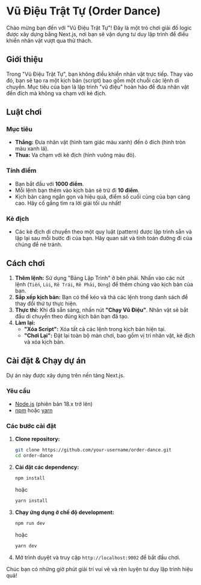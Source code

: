 # Vũ Điệu Trật Tự (Order Dance)

Chào mừng bạn đến với "Vũ Điệu Trật Tự"! Đây là một trò chơi giải đố logic được xây dựng bằng Next.js, nơi bạn sẽ vận dụng tư duy lập trình để điều khiển nhân vật vượt qua thử thách.



## Giới thiệu

Trong "Vũ Điệu Trật Tự", bạn không điều khiển nhân vật trực tiếp. Thay vào đó, bạn sẽ tạo ra một kịch bản (script) bao gồm một chuỗi các lệnh di chuyển. Mục tiêu của bạn là lập trình "vũ điệu" hoàn hảo để đưa nhân vật đến đích mà không va chạm với kẻ địch.

## Luật chơi

### Mục tiêu
- **Thắng:** Đưa nhân vật (hình tam giác màu xanh) đến ô đích (hình tròn màu xanh lá).
- **Thua:** Va chạm với kẻ địch (hình vuông màu đỏ).

### Tính điểm
- Bạn bắt đầu với **1000 điểm**.
- Mỗi lệnh bạn thêm vào kịch bản sẽ trừ đi **10 điểm**.
- Kịch bản càng ngắn gọn và hiệu quả, điểm số cuối cùng của bạn càng cao. Hãy cố gắng tìm ra lời giải tối ưu nhất!

### Kẻ địch
- Các kẻ địch di chuyển theo một quy luật (pattern) được lập trình sẵn và lặp lại sau mỗi bước đi của bạn. Hãy quan sát và tính toán đường đi của chúng để né tránh.

## Cách chơi

1.  **Thêm lệnh:** Sử dụng "Bảng Lập Trình" ở bên phải. Nhấn vào các nút lệnh (`Tiến`, `Lùi`, `Rẽ Trái`, `Rẽ Phải`, `Dừng`) để thêm chúng vào kịch bản của bạn.
2.  **Sắp xếp kịch bản:** Bạn có thể kéo và thả các lệnh trong danh sách để thay đổi thứ tự thực hiện.
3.  **Thực thi:** Khi đã sẵn sàng, nhấn nút **"Chạy Vũ Điệu"**. Nhân vật sẽ bắt đầu di chuyển theo đúng kịch bản bạn đã tạo.
4.  **Làm lại:**
    - **"Xóa Script":** Xóa tất cả các lệnh trong kịch bản hiện tại.
    - **"Chơi Lại":** Đặt lại toàn bộ màn chơi, bao gồm vị trí nhân vật, kẻ địch và xóa kịch bản.

## Cài đặt & Chạy dự án

Dự án này được xây dựng trên nền tảng Next.js.

### Yêu cầu
- [Node.js](https://nodejs.org/) (phiên bản 18.x trở lên)
- [npm](https://www.npmjs.com/) hoặc [yarn](https://yarnpkg.com/)

### Các bước cài đặt

1.  **Clone repository:**
    ```bash
    git clone https://github.com/your-username/order-dance.git
    cd order-dance
    ```

2.  **Cài đặt các dependency:**
    ```bash
    npm install
    ```
    hoặc
    ```bash
    yarn install
    ```

3.  **Chạy ứng dụng ở chế độ development:**
    ```bash
    npm run dev
    ```
    hoặc
    ```bash
    yarn dev
    ```

4.  Mở trình duyệt và truy cập `http://localhost:9002` để bắt đầu chơi.

Chúc bạn có những giờ phút giải trí vui vẻ và rèn luyện tư duy lập trình hiệu quả!
